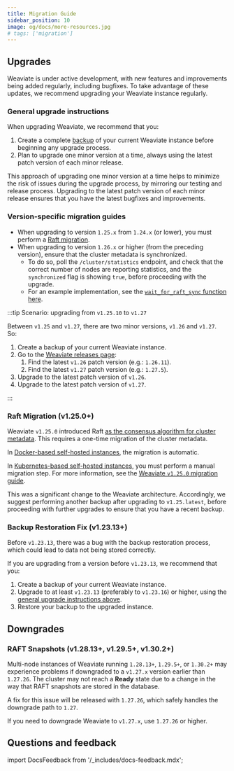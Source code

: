 ```yaml
---
title: Migration Guide
sidebar_position: 10
image: og/docs/more-resources.jpg
# tags: ['migration']
---
```


## Upgrades

Weaviate is under active development, with new features and improvements being added regularly, including bugfixes. To take advantage of these updates, we recommend upgrading your Weaviate instance regularly.

### General upgrade instructions

When upgrading Weaviate, we recommend that you:

1. Create a complete [backup](../../configuration/backups.md) of your current Weaviate instance before beginning any upgrade process.
1. Plan to upgrade one minor version at a time, always using the latest patch version of each minor release.

This approach of upgrading one minor version at a time helps to minimize the risk of issues during the upgrade process, by mirroring our testing and release process. Upgrading to the latest patch version of each minor release ensures that you have the latest bugfixes and improvements.

### Version-specific migration guides

- When upgrading to version `1.25.x` from `1.24.x` (or lower), you must perform a [Raft migration](#raft-migration-v1250).
- When upgrading to version `1.26.x` or higher (from the preceding version), ensure that the cluster metadata is synchronized.
    - To do so, poll the `/cluster/statistics` endpoint, and check that the correct number of nodes are reporting statistics, and the `synchronized` flag is showing `true`, before proceeding with the upgrade.
    - For an example implementation, see the [`wait_for_raft_sync` function here](https://github.com/weaviate/weaviate-local-k8s/blob/main/utilities/helpers.sh).

:::tip Scenario: upgrading from `v1.25.10` to `v1.27`

Between `v1.25` and `v1.27`, there are two minor versions, `v1.26` and `v1.27`. So:
<br/>

1. Create a backup of your current Weaviate instance.
1. Go to the [Weaviate releases page](https://github.com/weaviate/weaviate/tags):
    1. Find the latest `v1.26` patch version (e.g.: `1.26.11`).
    1. Find the latest `v1.27` patch version (e.g.: `1.27.5`).
1. Upgrade to the latest patch version of `v1.26`.
1. Upgrade to the latest patch version of `v1.27`.

:::

### Raft Migration (v1.25.0+)

Weaviate `v1.25.0` introduced Raft [as the consensus algorithm for cluster metadata](../../concepts/replication-architecture/cluster-architecture.md#metadata-replication-raft). This requires a one-time migration of the cluster metadata.

In [Docker-based self-hosted instances](../../installation/docker-compose.md), the migration is automatic.

In [Kubernetes-based self-hosted instances](../../installation/kubernetes.md), you must perform a manual migration step. For more information, see the [Weaviate `v1.25.0` migration guide](./weaviate-1-25.md).

This was a significant change to the Weaviate architecture. Accordingly, we suggest performing another backup after upgrading to `v1.25.latest`, before proceeding with further upgrades to ensure that you have a recent backup.

### Backup Restoration Fix (v1.23.13+)

Before `v1.23.13`, there was a bug with the backup restoration process, which could lead to data not being stored correctly.

If you are upgrading from a version before `v1.23.13`, we recommend that you:

1. Create a backup of your current Weaviate instance.
2. Upgrade to at least `v1.23.13` (preferably to `v1.23.16`) or higher, using the [general upgrade instructions above](#general-upgrade-instructions).
3. Restore your backup to the upgraded instance.

## Downgrades

### RAFT Snapshots (v1.28.13+, v1.29.5+, v1.30.2+)

Multi-node instances of Weaviate running `1.28.13+`, `1.29.5+`, or `1.30.2+` may experience problems if downgraded to a `v1.27.x` version earlier than `1.27.26`. The cluster may not reach a **Ready** state due to a change in the way that RAFT snapshots are stored in the database.

A fix for this issue will be released with `1.27.26`, which safely handles the downgrade path to `1.27`.

If you need to downgrade Weaviate to `v1.27.x`, use `1.27.26` or higher.

## Questions and feedback

import DocsFeedback from '/_includes/docs-feedback.mdx';

<DocsFeedback/>
